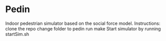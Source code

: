 # Pedin 
Indoor pedestrian simulator based on the social force model. 
Instructions: 
clone the repo 
change folder to pedin 
run make 
Start simulator by running startSim.sh 

